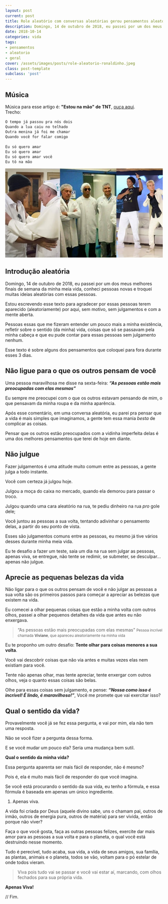 ```yaml
---
layout: post
current: post
title: Role aleatório com conversas aleatórias gerou pensamentos aleatórios
description: Domingo, 14 de outubro de 2018, eu passei por um dos meus melhores finais de semana, conheci pessoas novas e troquei muitas ideias aleatórias com essas pessoas.
date: 2018-10-14
categories: vida
tags:
- pensamentos
- aleatorio
- geral
cover: /assets/images/posts/role-aleatorio-ronaldinho.jpeg
class: post-template
subclass: 'post'
---
```


## Música

Música para esse artigo é: **"Estou na mão" de TNT**, [ouça aqui](https://open.spotify.com/track/0j2pDZRqF3cW7E5jlP5Yhv?si=YXweBEICQbquROummLyb3A).
<br/>Trecho:

```text
O tempo já passou pra nós dois
Quando a lua caiu no telhado
Outra menina já foi me chamar
Quando você for falar comigo

Eu só quero amar
Eu só quero amar
Eu só quero amar você
Eu tô na mão
```

![Role aleatorio - Ronaldinho Gaucho](/assets/images/posts/role-aleatorio-ronaldinho.jpeg "Role aleatorio - Ronaldinho Gaucho")

## Introdução aleatória

Domingo, 14 de outubro de 2018, eu passei por um dos meus melhores finais de semana da minha meia vida, conheci pessoas novas e troquei muitas ideias aleatórias com essas pessoas.

Estou escrevendo esse texto para agradecer por essas pessoas terem aparecido (aleatoriamente) por aqui, sem motivo, sem julgamentos e com a mente aberta.

Pessoas essas que me fizeram entender um pouco mais a minha existência, refletir sobre o sentido (da minha) vida, coisas que só se passavam pela minha cabeça e que eu pude contar para essas pessoas sem julgamento nenhum.

Esse texto é sobre alguns dos pensamentos que coloquei para fora durante esses 3 dias.

## Não ligue para o que os outros pensam de você

Uma pessoa maravilhosa me disse na sexta-feira: _**“As pessoas estão mais preocupadas com elas mesmas”**_

Eu sempre me preocupei com o que os outros estavam pensando de mim, o que pensavam da minha roupa e da minha aparência.

Após esse comentário, em uma conversa aleatória, eu parei pra pensar que a vida é mais simples que imaginamos, a gente tem essa mania _besta_ de complicar as coisas.

Pensar que os outros estão preocupados com a vidinha imperfeita delas é uma dos melhores pensamentos que terei de hoje em diante.

## Não julgue

Fazer julgamentos é uma atitude muito comum entre as pessoas, a gente julga a todo instante.

Você com certeza já julgou hoje.

Julgou a moça do caixa no mercado, quando ela demorou para passar o troco.

Julgou quando uma cara aleatório na rua, te pediu dinheiro na rua *pro* gole dele;

Você juntou as pessoas a sua volta, tentando adivinhar o pensamento delas, a partir do seu ponto de vista.

Esses são julgamentos comuns entre as pessoas, eu mesmo já tive vários desses durante minha meia vida.

Eu te desafio a fazer um teste, saia um dia na rua sem julgar as pessoas, apenas viva, se entregue, não tente se redimir, se submeter, se desculpar... apenas não julgue.

## Aprecie as pequenas belezas da vida

Não ligar para o que os outros pensam de você e não julgar as pessoas a sua volta são os primeiros passos para começar a apreciar as belezas que existem na vida.

Eu comecei a olhar pequenas coisas que estão a minha volta com outros olhos, passei a olhar pequenos detalhes da vida que antes eu não enxergava.

> “As pessoas estão mais preocupadas com elas mesmas” <small>Pessoa incrível chamada **Viviane**, que apareceu aleatoriamente na minha vida</small>

Eu te proponho um outro desafio: **Tente olhar para coisas menores a sua volta**.

Você vai descobrir coisas que não via antes e muitas vezes elas nem existiam para você.

Tente não apenas olhar, mas tente apreciar, tente enxergar com outros olhos, veja o quanto essas coisas são belas.

Olhe para essas coisas sem julgamento, e pense: ***“Nossa como isso é incrível! É lindo, é maravilhoso!”***, Você me promete que vai exercitar isso?

## Qual o sentido da vida?

Provavelmente você já se fez essa pergunta, e vai por mim, ela não tem uma resposta.

Não se você fizer a pergunta dessa forma.

E se você mudar um pouco ela? Seria uma mudança bem sutil.

**Qual o sentido da minha vida?**

Essa pergunta aparenta ser mais fácil de responder, não é mesmo?

Pois é, ela é muito mais fácil de responder do que você imagina.

Se você está procurando o sentido da sua vida, eu tenho a fórmula, e essa fórmula é baseada em apenas um único ingrediente.

1. Apenas viva.

A vida foi criada por Deus (aquele divino sabe, uns o chamam pai, outros de irmão, outros de energia pura, outros de matéria) para ser vivida, então porque não viver?

Faça o que você gosta, faça as outras pessoas felizes, exercite dar mais amor para as pessoas a sua volta e para o planeta, o qual você está destruindo nesse momento.

Tudo é perecível, tudo acaba, sua vida, a vida de seus amigos, sua família, as plantas, animais e o planeta, todos se vão, voltam para o pó estelar de onde todos vieram.

> Viva pois tudo vai se passar e você vai estar aí, marcando, com olhos fechados para sua própria vida.

**Apenas Viva!**

// Fim.

